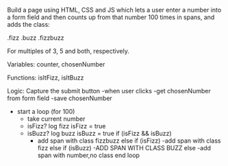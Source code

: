 Build a page using HTML, CSS and JS which lets a user enter a number into a form field and then counts up from that number 100 times in spans, and adds the class:

.fizz .buzz .fizzbuzz

For multiples of 3, 5 and both, respectively.

Variables: counter, chosenNumber

Functions: isItFizz, isItBuzz

Logic: 
Capture the submit button
-when user clicks
-get chosenNumber from form field
-save chosenNumber

- start a loop (for 100)
	- take current number
	- isFizz? 
		log fizz
		isFizz = true
	- isBuzz?
		log buzz
		isBuzz = true
	if (isFizz && isBuzz)
		- add span with class fizzbuzz
	else if (isFizz)
		-add span with class fizz
	else if (isBuzz)
		-ADD SPAN WITH CLASS BUZZ
	else
		-add span with number,no class
	end loop









